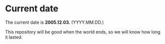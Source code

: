 # Current date

The current date is **2005.12.03.** (YYYY.MM.DD.)

This repository will be good when the world ends, so we will know how long it lasted.